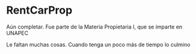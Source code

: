 # RentCarProp
Aún completar. Fue parte de la Materia Propietaria I, que se imparte en UNAPEC

Le faltan muchas cosas. Cuando tenga un poco más de tiempo lo culmino
